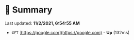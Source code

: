 # 📖 Summary
Last updated: **11/2/2021, 6:54:55 AM**

- `GET` [https://google.com](https://google.com) - **Up** (132ms)
